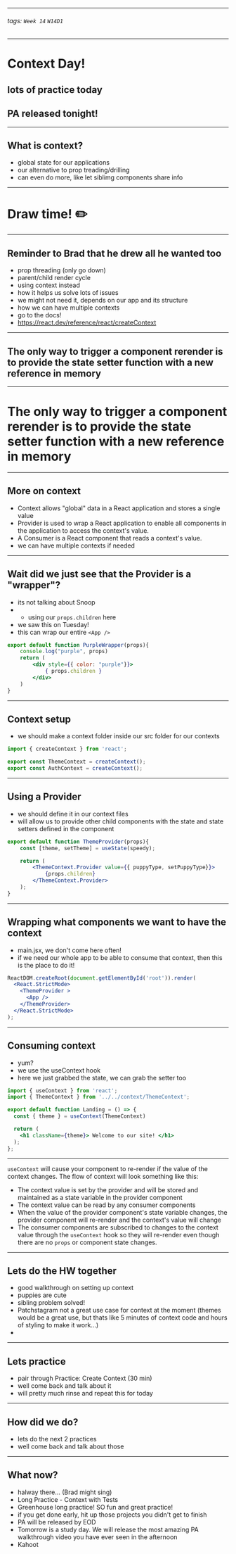 <style>
    .present {
        text-align: left;
    }
</style>

---

###### tags: `Week 14` `W14D1`

---

# Context Day!
## lots of practice today
## PA released tonight!


---


## What is context?
- global state for our applications
- our alternative to prop treading/drilling
- can even do more, like let siblimg components share info


---

# Draw time! ✏️



---

## Reminder to Brad that he drew all he wanted too

- prop threading (only go down)
- parent/child render cycle
- using context instead
- how it helps us solve lots of issues
- we might not need it, depends on our app and its structure
- how we can have multiple contexts
- go to the docs!
- https://react.dev/reference/react/createContext



---


## The only way to trigger a component rerender is to provide the state setter function with a new reference in memory


---

# The only way to trigger a component rerender is to provide the state setter function with a new reference in memory


---

## More on context

- Context allows "global" data in a React application and stores a single value 
- Provider is used to wrap a React application to enable all components in the application to access the context's value. 
- A Consumer is a React component that reads a context's value.
- we can have multiple contexts if needed


---


## Wait did we just see that the Provider is a "wrapper"?

- its not talking about Snoop
- - using our `props.children` here
- we saw this on Tuesday!
- this can wrap our entire `<App />`

```jsx
export default function PurpleWrapper(props){
    console.log("purple", props)
    return (
        <div style={{ color: "purple"}}>
            { props.children }
        </div>
    )
} 
```


---


## Context setup

- we should make a context folder inside our src folder for our contexts


```jsx
import { createContext } from 'react';

export const ThemeContext = createContext();
export const AuthContext = createContext();
```


---

## Using a Provider

- we should define it in our context files
- will allow us to provide other child components with the state and state setters defined in the component

```jsx
export default function ThemeProvider(props){
    const [theme, setTheme] = useState(speedy);

    return (
        <ThemeContext.Provider value={{ puppyType, setPuppyType}}>
            {props.children}
        </ThemeContext.Provider>
    );
}
```


---

## Wrapping what components we want to have the context

- main.jsx, we don't come here often!
- if we need our whole app to be able to consume that context, then this is the place to do it!

```jsx
ReactDOM.createRoot(document.getElementById('root')).render(
  <React.StrictMode>
    <ThemeProvider >
      <App />
    </ThemeProvider>
  </React.StrictMode>
);
```

---

## Consuming context

- yum?
- we use the useContext hook
- here we just grabbed the state, we can grab the setter too
```jsx
import { useContext } from 'react';
import { ThemeContext } from '../../context/ThemeContext';

export default function Landing = () => {
  const { theme } = useContext(ThemeContext)

  return (
    <h1 className={theme}> Welcome to our site! </h1>
  );
};

```

---



`useContext` will cause your component to re-render if the value of the
context changes. The flow of context will look something like this:

* The context value is set by the provider and will be stored and maintained as a state variable in the provider component
* The context value can be read by any consumer components
* When the value of the provider component's state variable changes, the
  provider component will re-render and the context's value will change
* The consumer components are subscribed to changes to the context value through the `useContext` hook so they will re-render even though there are no `props`  or component state changes.

___

## Lets do the HW together

- good walkthrough on setting up context
- puppies are cute
- sibling problem solved!
- Patchstagram not a great use case for context at the moment (themes would be a great use, but thats like 5 minutes of context code and hours of styling to make it work...)
-

---


## Lets practice

- pair through Practice: Create Context (30 min)
- well come back and talk about it
- will pretty much rinse and repeat this for today


---




## How did we do?
- lets do the next 2 practices
- well come back and talk about those



---


## What now?
 - halway there... (Brad might sing)
 - Long Practice - Context with Tests
 - Greenhouse long practice! SO fun and great practice!
 - if you get done early, hit up those projects you didn't get to finish
 - PA will be released by EOD
 - Tomorrow is a study day. We will release the most amazing PA walkthrough video you have ever seen in the afternoon
 - Kahoot






